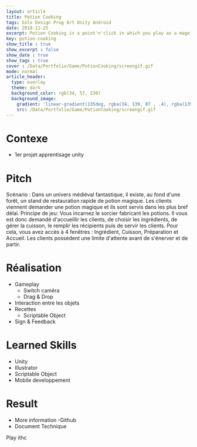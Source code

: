 ```yaml
---
layout: article
title: Potion Cooking
tags: Solo Design Prog Art Unity Android
date: 2018-11-25
excerpt: Potion Cooking is a point'n'click in which you play as a mage who must make and sell magic potions to his customers.
key: potion-cooking
show_title : true
show_excerpt : false
show_date : true
show_tags : true
cover : /Data/Portfolio/Game/PotionCooking/screengif.gif
mode: normal
article_header:
  type: overlay
  theme: dark
  background_color: rgb(34, 57, 230)
  background_image: 
    gradient: 'linear-gradient(135deg, rgba(34, 139, 87 , .4), rgba(139, 34, 139, .4))'
    src: /Data/Portfolio/Game/PotionCooking/screengif.gif
---
```


# Contexe
- 1er projet apprentisage unity

# Pitch
Scénario :
Dans un univers médiéval fantastique, il existe, au fond d'une forêt, un stand de restauration
rapide de potion magique. Les clients viennent demander une potion magique et ils sont servis dans
les plus bref délai.
Principe de jeu:
Vous incarnez le sorcier fabricant les potions. Il vous est donc demandé d'accueillir les
clients, de choisir les ingrédients, de gérer la cuisson, le remplir les récipients puis de servir les
clients. Pour cela, vous avez accès à 4 fenêtres : Ingrédient, Cuisson, Préparation et Accueil.
Les clients possèdent une limite d'attente avant de s'énerver et de partir.

# Réalisation
- Gameplay
	- Switch caméra
	- Drag & Drop
- Interaction entre les objets
- Recettes
	- Scriptable Object
- Sign & Feedback

# Learned Skills
- Unity
- Illustrator
- Scriptable Object
- Mobile developpement

# Result

- More information
-Github
- Document Technique

Play ithc

